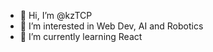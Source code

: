 - 👋 Hi, I’m @kzTCP
- 👀 I’m interested in  Web Dev, AI and Robotics
- 🌱 I’m currently learning React

